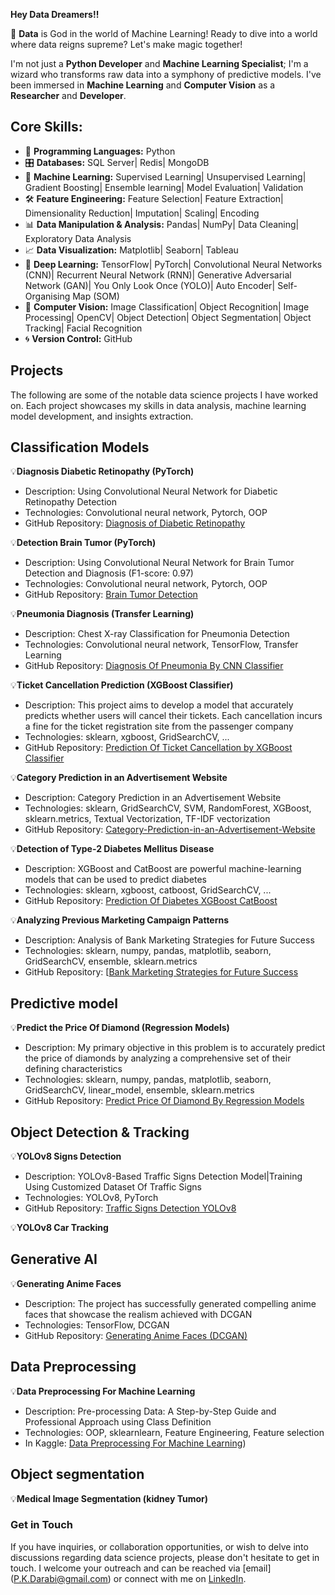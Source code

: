 **Hey Data Dreamers!!**

🚀 **Data** is God in the world of Machine Learning! Ready to dive into a world where data reigns supreme? Let's make magic together!

I'm not just a **Python Developer** and **Machine Learning Specialist**; I'm a wizard who transforms raw data into a symphony of predictive models. I've been immersed in **Machine Learning** and **Computer Vision** as a **Researcher** and **Developer**.

## Core Skills:

- 🐍 **Programming Languages:** Python
- 🎛️ **Databases:** SQL Server| Redis| MongoDB
- 🤖 **Machine Learning:** Supervised Learning| Unsupervised Learning| Gradient Boosting| Ensemble learning| Model Evaluation| Validation
- 🛠️ **Feature Engineering:** Feature Selection| Feature Extraction| Dimensionality Reduction| Imputation| Scaling| Encoding
- 📊 **Data Manipulation & Analysis:** Pandas| NumPy| Data Cleaning| Exploratory Data Analysis 
- 📈 **Data Visualization:** Matplotlib| Seaborn| Tableau 
- 🧠 **Deep Learning:** TensorFlow| PyTorch| Convolutional Neural Networks (CNN)| Recurrent Neural Network (RNN)| Generative Adversarial Network (GAN)| You Only Look Once (YOLO)| Auto Encoder| Self-Organising Map (SOM)  
- 📸 **Computer Vision:** Image Classification| Object Recognition| Image Processing| OpenCV| Object Detection| Object Segmentation| Object Tracking| Facial Recognition
- 🌀 **Version Control:** GitHub

## Projects

The following are some of the notable data science projects I have worked on. Each project showcases my skills in data analysis, machine learning model development, and insights extraction.

## Classification Models
💡**Diagnosis Diabetic Retinopathy (PyTorch)**

- Description: Using Convolutional Neural Network for Diabetic Retinopathy Detection
- Technologies: Convolutional neural network, Pytorch, OOP
- GitHub Repository: [Diagnosis of Diabetic Retinopathy](https://github.com/P-Darabi/Diagnosis-of-Diabetic-Retinopathy)
  
💡**Detection Brain Tumor (PyTorch)**
- Description: Using Convolutional Neural Network for Brain Tumor Detection and Diagnosis (F1-score: 0.97)
- Technologies: Convolutional neural network, Pytorch, OOP
- GitHub Repository: [Brain Tumor Detection](https://github.com/P-Darabi/Brain-Tumor-Detection)

💡**Pneumonia Diagnosis (Transfer Learning)**
- Description: Chest X-ray Classification for Pneumonia Detection
- Technologies: Convolutional neural network, TensorFlow, Transfer Learning
- GitHub Repository: [Diagnosis Of Pneumonia By CNN Classifier](https://github.com/P-Darabi/Diagnosis_Of_Pneumonia_By_CNN_Classifier)
   
💡**Ticket Cancellation Prediction (XGBoost Classifier)**
- Description: This project aims to develop a model that accurately predicts whether users will cancel their tickets. Each cancellation incurs a fine for the ticket registration site from the passenger company
- Technologies: sklearn, xgboost, GridSearchCV, ...
- GitHub Repository: [Prediction Of Ticket Cancellation by XGBoost Classifier](https://github.com/P-Darabi/Prediction_Of_Ticket_Cancellation_Acc_98/tree/main)

💡**Category Prediction in an Advertisement Website** 

- Description: Category Prediction in an Advertisement Website
- Technologies: sklearn, GridSearchCV, SVM, RandomForest, XGBoost, sklearn.metrics, Textual Vectorization, TF-IDF vectorization
- GitHub Repository: [Category-Prediction-in-an-Advertisement-Website](https://github.com/P-MLSpecialist/Category-Prediction-in-an-Advertisement-Website)

💡**Detection of Type-2 Diabetes Mellitus Disease**

- Description: XGBoost and CatBoost are powerful machine-learning models that can be used to predict diabetes
- Technologies: sklearn, xgboost, catboost, GridSearchCV, ...
- GitHub Repository: [Prediction Of Diabetes XGBoost CatBoost](https://github.com/P-Darabi/Prediction_Of_Diabetes_XGBoost_CatBoost)

💡**Analyzing Previous Marketing Campaign Patterns** 

- Description: Analysis of Bank Marketing Strategies for Future Success
- Technologies: sklearn, numpy, pandas, matplotlib, seaborn, GridSearchCV, ensemble, sklearn.metrics
- GitHub Repository: [[Bank Marketing Strategies for Future Success](https://github.com/P-Darabi/Bank_Marketing_Strategies_for_Future_Success)

## Predictive model
💡**Predict the Price Of Diamond (Regression Models)**

- Description: My primary objective in this problem is to accurately predict the price of diamonds by analyzing a comprehensive set of their defining characteristics
- Technologies: sklearn, numpy, pandas, matplotlib, seaborn, GridSearchCV, linear_model, ensemble, sklearn.metrics
- GitHub Repository: [Predict Price Of Diamond By Regression Models](https://github.com/P-Darabi/Predict_Price_Of_Diamond/tree/main)

## Object Detection & Tracking
💡**YOLOv8 Signs Detection**

- Description: YOLOv8-Based Traffic Signs Detection Model|Training Using Customized Dataset Of Traffic Signs
- Technologies: YOLOv8, PyTorch
- GitHub Repository: [Traffic Signs Detection YOLOv8](https://github.com/P-Darabi/Traffic-Signs-Detection-By-YOLOv8)

💡**YOLOv8 Car Tracking** 

## Generative AI
💡**Generating Anime Faces**

- Description: The project has successfully generated compelling anime faces that showcase the realism achieved with DCGAN
- Technologies: TensorFlow, DCGAN
- GitHub Repository: [Generating Anime Faces (DCGAN)](https://github.com/P-Darabi/Generating-Anime-Faces-with-DCGAN)

## Data Preprocessing 
💡**Data Preprocessing For Machine Learning**

- Description: Pre-processing Data: A Step-by-Step Guide and Professional Approach using Class Definition
- Technologies: OOP, sklearnlearn, Feature Engineering, Feature selection 
- In Kaggle: [Data Preprocessing For Machine Learning](https://www.kaggle.com/code/pkdarabi/data-preprocessing-for-machine-learning))

## Object segmentation
💡**Medical Image Segmentation (kidney Tumor)**


### Get in Touch
If you have inquiries, or collaboration opportunities, or wish to delve into discussions regarding data science projects, please don't hesitate to get in touch. I welcome your outreach and can be reached via [email] (P.K.Darabi@gmail.com) or connect with me on [LinkedIn](www.linkedin.com/p-karimi-darabi).

